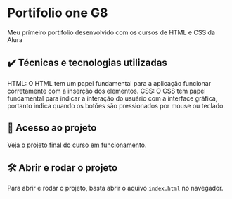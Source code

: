 # Portifolio  one G8

Meu prímeiro portifolio desenvolvido com os cursos de HTML e CSS da Alura

## ✔️ Técnicas e tecnologias utilizadas

HTML: O HTML tem um papel fundamental para a aplicação funcionar corretamente com a inserção dos elementos.
CSS: O CSS tem papel fundamental para indicar a interação do usuário com a interface gráfica, portanto indica quando os botões são pressionados por mouse ou teclado.

## 📁 Acesso ao projeto

[Veja o projeto final do curso em funcionamento](https://portifolio-one-g8.vercel.app/).

## 🛠️ Abrir e rodar o projeto

Para abrir e rodar o projeto, basta abrir o aquivo `index.html` no navegador.
